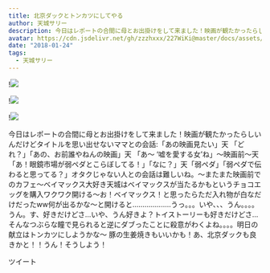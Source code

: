 ```yaml
---
title: 北京ダックとトンカツにしてやる
author: 天城サリー
description: 今日はレポートの合間に母とお出掛けをして来ました！映画が観たかったらしいんだけどタイトルを思い出せないママとの会話:「あの映画見たい」天 「どれ？」「あの、お前誰やねんの映画」天 「あ〜 ‘嘘を愛する女...
avatar: https://cdn.jsdelivr.net/gh/zzzhxxx/227WiKi@master/docs/assets/photo/avatar/sally.jpg
date: "2018-01-24"
tags:
  - 天城サリー
---
```


!![](https://cdn.jsdelivr.net/gh/zzzhxxx/227WiKi-image@master/blog-image/sally-2018-01-24_1.jpg)

!![](https://cdn.jsdelivr.net/gh/zzzhxxx/227WiKi-image@master/blog-image/sally-2018-01-24_2.jpg)

!![](https://cdn.jsdelivr.net/gh/zzzhxxx/227WiKi-image@master/blog-image/sally-2018-01-24_3.jpg)


今日はレポートの合間に母とお出掛けをして来ました！映画が観たかったらしいんだけどタイトルを思い出せないママとの会話:「あの映画見たい」天 「どれ？」「あの、お前誰やねんの映画」天 「あ〜 ‘嘘を愛する女’ね」〜映画前〜天 「あ！眼鏡市場が弱ペダとこらぼしてる！」「なに？」天「弱ペダ」「弱ペダで伝わると思ってる？」オタクじゃない人との会話は難しいね。〜またまた映画前でのカフェ〜ベイマックス大好き天城はベイマックスが当たるかもというチョコエッグを購入ワクワク開ける〜お！ベイマックス！と思ったらただ入れ物が白なだけだったww何が出るかな〜と開けると...................うっ。。。いや、、、うん。。。。うん。す、好きだけどさ...いや、うん好きよ？トイストーリーも好きだけどさ...そんなつぶらな瞳で見られると逆にダブったことに殺意がわくよね。。。。明日の献立はトンカツにしようかな〜 豚の生姜焼きもいいかも！あ、北京ダックも良きかと！！うん！そうしよう！


ツイート



